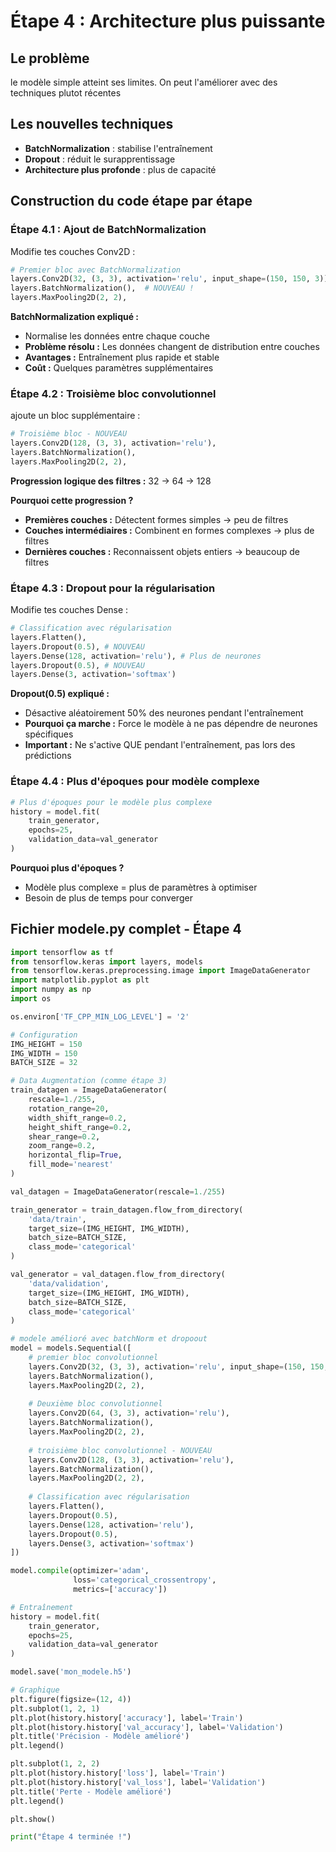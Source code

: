 # Étape 4 : Architecture plus puissante

## Le problème

le modèle simple atteint ses limites. On peut l'améliorer avec des techniques plutot récentes

## Les nouvelles techniques

- **BatchNormalization** : stabilise l'entraînement
- **Dropout** : réduit le surapprentissage
- **Architecture plus profonde** : plus de capacité

## Construction du code étape par étape

### Étape 4.1 : Ajout de BatchNormalization

Modifie tes couches Conv2D :

```python
# Premier bloc avec BatchNormalization
layers.Conv2D(32, (3, 3), activation='relu', input_shape=(150, 150, 3)),
layers.BatchNormalization(),  # NOUVEAU !
layers.MaxPooling2D(2, 2),
```

**BatchNormalization expliqué :**
- Normalise les données entre chaque couche
- **Problème résolu :** Les données changent de distribution entre couches
- **Avantages :** Entraînement plus rapide et stable
- **Coût :** Quelques paramètres supplémentaires

### Étape 4.2 : Troisième bloc convolutionnel

ajoute un bloc supplémentaire :

```python
# Troisième bloc - NOUVEAU
layers.Conv2D(128, (3, 3), activation='relu'),
layers.BatchNormalization(),
layers.MaxPooling2D(2, 2),
```

**Progression logique des filtres :** 32 → 64 → 128

**Pourquoi cette progression ?**
- **Premières couches :** Détectent formes simples → peu de filtres
- **Couches intermédiaires :** Combinent en formes complexes → plus de filtres
- **Dernières couches :** Reconnaissent objets entiers → beaucoup de filtres

### Étape 4.3 : Dropout pour la régularisation

Modifie tes couches Dense :

```python
# Classification avec régularisation
layers.Flatten(),
layers.Dropout(0.5), # NOUVEAU
layers.Dense(128, activation='relu'), # Plus de neurones
layers.Dropout(0.5), # NOUVEAU
layers.Dense(3, activation='softmax')
```

**Dropout(0.5) expliqué :**
- Désactive aléatoirement 50% des neurones pendant l'entraînement
- **Pourquoi ça marche :** Force le modèle à ne pas dépendre de neurones spécifiques
- **Important :** Ne s'active QUE pendant l'entraînement, pas lors des prédictions

### Étape 4.4 : Plus d'époques pour modèle complexe

```python
# Plus d'époques pour le modèle plus complexe
history = model.fit(
    train_generator,
    epochs=25,
    validation_data=val_generator
)
```

**Pourquoi plus d'époques ?**
- Modèle plus complexe = plus de paramètres à optimiser
- Besoin de plus de temps pour converger

## Fichier modele.py complet - Étape 4

```python
import tensorflow as tf
from tensorflow.keras import layers, models
from tensorflow.keras.preprocessing.image import ImageDataGenerator
import matplotlib.pyplot as plt
import numpy as np
import os

os.environ['TF_CPP_MIN_LOG_LEVEL'] = '2'

# Configuration
IMG_HEIGHT = 150
IMG_WIDTH = 150
BATCH_SIZE = 32

# Data Augmentation (comme étape 3)
train_datagen = ImageDataGenerator(
    rescale=1./255,
    rotation_range=20,
    width_shift_range=0.2,
    height_shift_range=0.2,
    shear_range=0.2,
    zoom_range=0.2,
    horizontal_flip=True,
    fill_mode='nearest'
)

val_datagen = ImageDataGenerator(rescale=1./255)

train_generator = train_datagen.flow_from_directory(
    'data/train',
    target_size=(IMG_HEIGHT, IMG_WIDTH),
    batch_size=BATCH_SIZE,
    class_mode='categorical'
)

val_generator = val_datagen.flow_from_directory(
    'data/validation',
    target_size=(IMG_HEIGHT, IMG_WIDTH),
    batch_size=BATCH_SIZE,
    class_mode='categorical'
)

# modele amélioré avec batchNorm et dropoout
model = models.Sequential([
    # premier bloc convolutionnel
    layers.Conv2D(32, (3, 3), activation='relu', input_shape=(150, 150, 3)),
    layers.BatchNormalization(),
    layers.MaxPooling2D(2, 2),
    
    # Deuxième bloc convolutionnel
    layers.Conv2D(64, (3, 3), activation='relu'),
    layers.BatchNormalization(),
    layers.MaxPooling2D(2, 2),
    
    # troisième bloc convolutionnel - NOUVEAU
    layers.Conv2D(128, (3, 3), activation='relu'),
    layers.BatchNormalization(),
    layers.MaxPooling2D(2, 2),
    
    # Classification avec régularisation
    layers.Flatten(),
    layers.Dropout(0.5),
    layers.Dense(128, activation='relu'),
    layers.Dropout(0.5),
    layers.Dense(3, activation='softmax')
])

model.compile(optimizer='adam',
              loss='categorical_crossentropy',
              metrics=['accuracy'])

# Entraînement
history = model.fit(
    train_generator,
    epochs=25,
    validation_data=val_generator
)

model.save('mon_modele.h5')

# Graphique
plt.figure(figsize=(12, 4))
plt.subplot(1, 2, 1)
plt.plot(history.history['accuracy'], label='Train')
plt.plot(history.history['val_accuracy'], label='Validation')
plt.title('Précision - Modèle amélioré')
plt.legend()

plt.subplot(1, 2, 2)
plt.plot(history.history['loss'], label='Train')
plt.plot(history.history['val_loss'], label='Validation')
plt.title('Perte - Modèle amélioré')
plt.legend()

plt.show()

print("Étape 4 terminée !")
```

